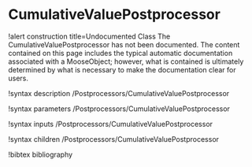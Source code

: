 <!-- MOOSE Documentation Stub: Remove this when content is added. -->

# CumulativeValuePostprocessor

!alert construction title=Undocumented Class
The CumulativeValuePostprocessor has not been documented. The content contained on this page includes the
typical automatic documentation associated with a MooseObject; however, what is contained is
ultimately determined by what is necessary to make the documentation clear for users.

!syntax description /Postprocessors/CumulativeValuePostprocessor

!syntax parameters /Postprocessors/CumulativeValuePostprocessor

!syntax inputs /Postprocessors/CumulativeValuePostprocessor

!syntax children /Postprocessors/CumulativeValuePostprocessor

!bibtex bibliography
